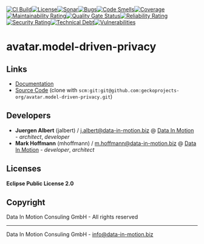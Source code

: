 [![CI Build](https://github.com/geckoprojects-org/avatar.model-driven-privacy/actions/workflows/build.yml/badge.svg)](https://github.com/geckoprojects-org/avatar.model-driven-privacy/actions/workflows/build.yml)[![License](https://github.com/geckoprojects-org/avatar.model-driven-privacy/actions/workflows/license.yml/badge.svg)](https://github.com/geckoprojects-org/avatar.model-driven-privacy/actions/workflows/license.yml )[![Sonar](https://github.com/geckoprojects-org/avatar.model-driven-privacy/actions/workflows/sonar.yml/badge.svg)](https://github.com/geckoprojects-org/avatar.model-driven-privacy/actions/workflows/sonar.yml )[![Bugs](https://sonarcloud.io/api/project_badges/measure?project=geckoprojects-org_avatar.model-driven-privacy&metric=bugs)](https://sonarcloud.io/dashboard?id=geckoprojects-org_avatar.model-driven-privacy)[![Code Smells](https://sonarcloud.io/api/project_badges/measure?project=geckoprojects-org_avatar.model-driven-privacy&metric=code_smells)](https://sonarcloud.io/dashboard?id=geckoprojects-org_avatar.model-driven-privacy)[![Coverage](https://sonarcloud.io/api/project_badges/measure?project=geckoprojects-org_avatar.model-driven-privacy&metric=coverage)](https://sonarcloud.io/dashboard?id=geckoprojects-org_avatar.model-driven-privacy)[![Maintainability Rating](https://sonarcloud.io/api/project_badges/measure?project=geckoprojects-org_avatar.model-driven-privacy&metric=sqale_rating)](https://sonarcloud.io/dashboard?id=geckoprojects-org_avatar.model-driven-privacy)[![Quality Gate Status](https://sonarcloud.io/api/project_badges/measure?project=geckoprojects-org_avatar.model-driven-privacy&metric=alert_status)](https://sonarcloud.io/dashboard?id=geckoprojects-org_avatar.model-driven-privacy)[![Reliability Rating](https://sonarcloud.io/api/project_badges/measure?project=geckoprojects-org_avatar.model-driven-privacy&metric=reliability_rating)](https://sonarcloud.io/dashboard?id=geckoprojects-org_avatar.model-driven-privacy)[![Security Rating](https://sonarcloud.io/api/project_badges/measure?project=geckoprojects-org_avatar.model-driven-privacy&metric=security_rating)](https://sonarcloud.io/dashboard?id=geckoprojects-org_avatar.model-driven-privacy)[![Technical Debt](https://sonarcloud.io/api/project_badges/measure?project=geckoprojects-org_avatar.model-driven-privacy&metric=sqale_index)](https://sonarcloud.io/dashboard?id=geckoprojects-org_avatar.model-driven-privacy)[![Vulnerabilities](https://sonarcloud.io/api/project_badges/measure?project=geckoprojects-org_avatar.model-driven-privacy&metric=vulnerabilities)](https://sonarcloud.io/dashboard?id=geckoprojects-org_avatar.model-driven-privacy)

# avatar.model-driven-privacy

## Links

* [Documentation](https://github.com/geckoprojects-org/avatar.model-driven-privacy)
* [Source Code](https://github.com/geckoprojects-org/avatar.model-driven-privacy) (clone with `scm:git:git@github.com:geckoprojects-org/avatar.model-driven-privacy.git`)


## Developers

* **Juergen Albert** (jalbert) / [j.albert@data-in-motion.biz](mailto:j.albert@data-in-motion.biz) @ [Data In Motion](https://www.datainmotion.de) - *architect*, *developer*
* **Mark Hoffmann** (mhoffmann) / [m.hoffmann@data-in-motion.biz](mailto:m.hoffmann@data-in-motion.biz) @ [Data In Motion](https://www.datainmotion.de) - *developer*, *architect*

## Licenses

**Eclipse Public License 2.0**

## Copyright

Data In Motion Consuling GmbH - All rights reserved

---
Data In Motion Consuling GmbH - [info@data-in-motion.biz](mailto:info@data-in-motion.biz)
